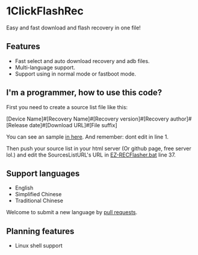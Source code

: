 # 1ClickFlashRec

Easy and fast download and flash recovery in one file!

## Features

- Fast select and auto download recovery and adb files.
- Multi-language support.
- Support using in normal mode or fastboot mode.

## I'm a programmer, how to use this code?

First you need to create a source list file like this:

[Device Name]#[Recovery Name]#[Recovery version]#[Recovery author]#[Release date]#[Download URL]#[File suffix]

You can see an sample [in here](https://github.com/SummonHIM/1ClickFlashRec/blob/master/sample.sources.list). And remember: dont edit in line 1.

Then push your source list in your html server (Or github page, free server lol.) and edit the SourcesListURL's URL in [EZ-RECFlasher.bat](https://github.com/SummonHIM/EZ-RECFlasher/blob/master/EZ-RECFlasher.bat) line 37.

## Support languages

- English
- Simplified Chinese
- Traditional Chinese

Welcome to submit a new language by [pull requests](https://github.com/SummonHIM/EZ-RECFlasher/edit/master/EZ-RECFlasher.bat).

## Planning features

- Linux shell support
